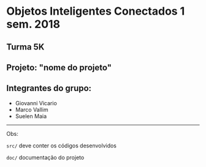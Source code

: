 # Objetos Inteligentes Conectados 1 sem. 2018

## Turma 5K
## Projeto: "nome do projeto"
## Integrantes do grupo:

* Giovanni Vicario
* Marco Vallim
* Suelen Maia
_______________________________________
Obs:

`src/` deve conter os códigos desenvolvidos

`doc/` documentação do projeto
